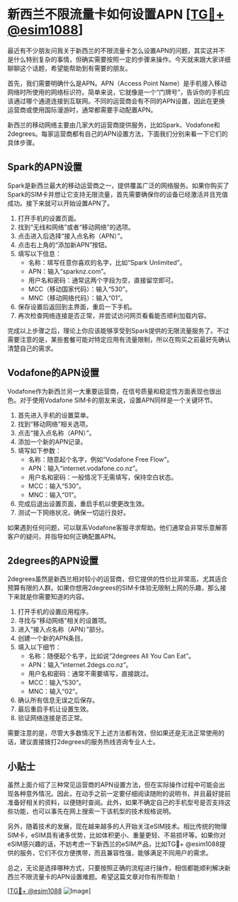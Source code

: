 # 新西兰不限流量卡如何设置APN [[TG💪+ @esim1088](https://t.me/s/esim1088)]

最近有不少朋友问我关于新西兰的不限流量卡怎么设置APN的问题，其实这并不是什么特别复杂的事情，但确实需要按照一定的步骤来操作。今天就来跟大家详细聊聊这个话题，希望能帮助到有需要的朋友。

首先，我们需要明确什么是APN。APN（Access Point Name）是手机接入移动网络时所使用的网络标识符。简单来说，它就像是一个“门牌号”，告诉你的手机应该通过哪个通道连接到互联网。不同的运营商会有不同的APN设置，因此在更换运营商或使用国际漫游时，通常都需要手动配置APN。

新西兰的移动网络主要由几家大的运营商提供服务，比如Spark、Vodafone和2degrees。每家运营商都有自己的APN设置方法，下面我们分别来看一下它们的具体步骤。

## Spark的APN设置

Spark是新西兰最大的移动运营商之一，提供覆盖广泛的网络服务。如果你购买了Spark的SIM卡并想让它支持无限流量，首先需要确保你的设备已经激活并且充值成功。接下来就可以开始设置APN了。

1. 打开手机的设置页面。
2. 找到“无线和网络”或者“移动网络”的选项。
3. 点击进入后选择“接入点名称（APN）”。
4. 点击右上角的“添加新APN”按钮。
5. 填写以下信息：
   - 名称：填写任意你喜欢的名字，比如“Spark Unlimited”。
   - APN：输入“sparknz.com”。
   - 用户名和密码：通常这两个字段为空，直接留空即可。
   - MCC（移动国家代码）：输入“530”。
   - MNC（移动网络代码）：输入“01”。
6. 保存设置后返回到主界面，重启一下手机。
7. 再次检查网络连接是否正常，并尝试访问网页看看能否顺利加载内容。

完成以上步骤之后，理论上你应该能够享受到Spark提供的无限流量服务了。不过需要注意的是，某些套餐可能对特定应用有流量限制，所以在购买之前最好先确认清楚自己的需求。

## Vodafone的APN设置

Vodafone作为新西兰另一大重要运营商，在信号质量和稳定性方面表现也很出色。对于使用Vodafone SIM卡的朋友来说，设置APN同样是一个关键环节。

1. 首先进入手机的设置菜单。
2. 找到“移动网络”相关选项。
3. 点击“接入点名称（APN）”。
4. 添加一个新的APN记录。
5. 填写如下参数：
   - 名称：随意起个名字，例如“Vodafone Free Flow”。
   - APN：输入“internet.vodafone.co.nz”。
   - 用户名和密码：一般情况下无需填写，保持空白状态。
   - MCC：输入“530”。
   - MNC：输入“01”。
6. 完成后退出设置页面，重启手机以使更改生效。
7. 测试一下网络状况，确保一切运行良好。

如果遇到任何问题，可以联系Vodafone客服寻求帮助。他们通常会非常乐意解答客户的疑问，并指导如何正确配置APN。

## 2degrees的APN设置

2degrees虽然是新西兰相对较小的运营商，但它提供的性价比非常高，尤其适合预算有限的人群。如果你想用2degrees的SIM卡体验无限制上网的乐趣，那么接下来就是你需要知道的内容。

1. 打开手机的设置应用程序。
2. 寻找与“移动网络”相关的设置项。
3. 进入“接入点名称（APN）”部分。
4. 创建一个新的APN条目。
5. 填入以下细节：
   - 名称：随便起个名字，比如说“2degrees All You Can Eat”。
   - APN：输入“internet.2degs.co.nz”。
   - 用户名和密码：通常不需要填写，直接跳过。
   - MCC：输入“530”。
   - MNC：输入“02”。
6. 确认所有信息无误之后保存。
7. 最后重启手机让设置生效。
8. 验证网络连接是否正常。

需要注意的是，尽管大多数情况下上述方法都有效，但如果还是无法正常使用的话，建议直接拨打2degrees的服务热线咨询专业人士。

## 小贴士

虽然上面介绍了三种常见运营商的APN设置方法，但在实际操作过程中可能会出现各种意外情况。因此，在动手之前一定要仔细阅读随附的说明书，并且最好提前准备好相关的资料，以便随时查阅。此外，如果不确定自己的手机型号是否支持这些功能，也可以事先在网上搜索一下该机型的技术规格说明。

另外，随着技术的发展，现在越来越多的人开始关注eSIM技术。相比传统的物理SIM卡，eSIM具有诸多优势，比如体积更小、重量更轻、不易损坏等。如果你对eSIM感兴趣的话，不妨考虑一下新西兰的eSIM产品，比如TG💪+ @esim1088提供的服务，它们不仅方便携带，而且兼容性强，能够满足不同用户的需求。

总之，无论是选择哪种方式，只要按照正确的流程进行操作，相信都能顺利解决新西兰不限流量卡的APN设置难题。希望这篇文章对你有所帮助！

[[TG💪+ @esim1088](https://t.me/s/esim1088) ![Image](https://i.postimg.cc/4NQfJmqS/Snipaste-2025-05-13-00-14-12.png)]
